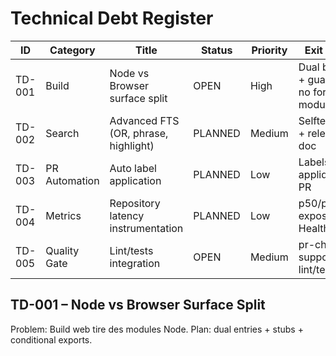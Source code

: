 # Technical Debt Register

| ID | Category | Title | Status | Priority | Exit Criteria |
|----|----------|-------|--------|----------|---------------|
| TD-001 | Build | Node vs Browser surface split | OPEN | High | Dual bundles + guard script no forbidden modules |
| TD-002 | Search | Advanced FTS (OR, phrase, highlight) | PLANNED | Medium | Selftests pass + relevance doc |
| TD-003 | PR Automation | Auto label application | PLANNED | Low | Labels auto appliqués sur PR |
| TD-004 | Metrics | Repository latency instrumentation | PLANNED | Low | p50/p95 exposés Health/Metrics |
| TD-005 | Quality Gate | Lint/tests integration | OPEN | Medium | pr-check supporte flags lint/test |

## TD-001 – Node vs Browser Surface Split
Problem: Build web tire des modules Node. Plan: dual entries + stubs + conditional exports.
